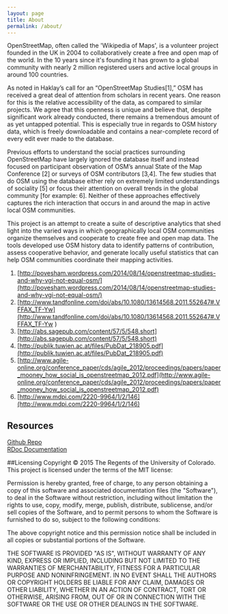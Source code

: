 ```yaml
---
layout: page
title: About
permalink: /about/
---
```

OpenStreetMap, often called the 'Wikipedia of Maps', is a volunteer project founded in the UK in 2004 to collaboratively create a free and open map of the world.  In the 10 years since it's founding it has grown to a global community with nearly 2 million registered users and active local groups in around 100 countries.

As noted in Haklay’s call for an “OpenStreetMap Studies[1],” OSM has received a great deal of attention from scholars in recent years.  One reason for this is the relative accessibility of the data, as compared
to similar projects.  We agree that this openness is unique and believe that, despite significant work already conducted, there remains a tremendous amount of as yet untapped potential.  This is especially true in regards to OSM history data, which is freely downloadable and contains a near-complete record of every edit ever made to the database.

Previous efforts to understand the social practices surrounding OpenStreetMap have largely ignored the database itself and instead focused on participant observation of OSM’s annual State of the Map Conference [2] or surveys of OSM contributors [3,4].  The few studies that do  OSM using the database either rely on extremely limited understandings of sociality [5] or focus their attention on overall trends in the global community [for example: 6].  Neither of these approaches effectively captures the rich interaction that occurs in and around the map in active local OSM communities.

This project is an attempt to create a suite of descriptive analytics that shed light into the varied ways in which geographically local OSM communities organize themselves and cooperate to create free
and open map data.  The tools developed use OSM history data to identify patterns of contribution, assess cooperative behavior, and generate locally useful statistics that can help OSM communities coordinate their mapping
activities.  


1.	[http://povesham.wordpress.com/2014/08/14/openstreetmap-studies-and-why-vgi-not-equal-osm/](http://povesham.wordpress.com/2014/08/14/openstreetmap-studies-and-why-vgi-not-equal-osm/)
2.  [http://www.tandfonline.com/doi/abs/10.1080/13614568.2011.552647#.VFFAX_TF-Yw](http://www.tandfonline.com/doi/abs/10.1080/13614568.2011.552647#.VFFAX_TF-Yw
)
3.  [http://abs.sagepub.com/content/57/5/548.short](http://abs.sagepub.com/content/57/5/548.short)
4.  [http://publik.tuwien.ac.at/files/PubDat_218905.pdf](http://publik.tuwien.ac.at/files/PubDat_218905.pdf)
5.  [http://www.agile-online.org/conference_paper/cds/agile_2012/proceedings/papers/paper_mooney_how_social_is_openstreetmap_2012.pdf](http://www.agile-online.org/conference_paper/cds/agile_2012/proceedings/papers/paper_mooney_how_social_is_openstreetmap_2012.pdf)
6.  [http://www.mdpi.com/2220-9964/1/2/146](http://www.mdpi.com/2220-9964/1/2/146)


<h2>Resources</h2>
<a href="http://github.com/rsoden">Github Repo</a><br />
<a href="{{site.baseurl}}/doc/" target="_blank">RDoc Documentation</a>

##Licensing
Copyright © 2015 The Regents of the University of Colorado.
This project is licensed under the terms of the MIT license:

Permission is hereby granted, free of charge, to any person obtaining a copy
of this software and associated documentation files (the "Software"), to deal
in the Software without restriction, including without limitation the rights
to use, copy, modify, merge, publish, distribute, sublicense, and/or sell
copies of the Software, and to permit persons to whom the Software is
furnished to do so, subject to the following conditions:

The above copyright notice and this permission notice shall be included in
all copies or substantial portions of the Software.

THE SOFTWARE IS PROVIDED "AS IS", WITHOUT WARRANTY OF ANY KIND, EXPRESS OR
IMPLIED, INCLUDING BUT NOT LIMITED TO THE WARRANTIES OF MERCHANTABILITY,
FITNESS FOR A PARTICULAR PURPOSE AND NONINFRINGEMENT. IN NO EVENT SHALL THE
AUTHORS OR COPYRIGHT HOLDERS BE LIABLE FOR ANY CLAIM, DAMAGES OR OTHER
LIABILITY, WHETHER IN AN ACTION OF CONTRACT, TORT OR OTHERWISE, ARISING FROM,
OUT OF OR IN CONNECTION WITH THE SOFTWARE OR THE USE OR OTHER DEALINGS IN
THE SOFTWARE.
